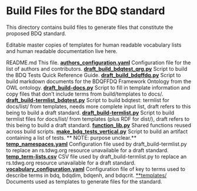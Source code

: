 # Build Files for the BDQ standard
 
This directory contains build files to generate files that constitute the proposed BDQ standard.

Editable master copies of templates for human readable vocabulary lists and human readable documentation live here.

README.md  This file.
[**authors_configuration.yaml**](authors_configuration.yaml) Configuration file for the list of authors and contributors.
[**draft_build_bdqtest_qrg.py**](draft_build_bdqtest_qrg.py) Script to build the BDQ Tests Quick Reference Guide.
[**draft_build_bdqffdq.py**](draft_build_bdqffdq.py) Script to build markdown documents for the BDQFFDQ Framework Ontology from the OWL ontology.
[**draft_build-docs.py**](draft_build-docs.py) Script to fill in template information and copy files that don't include terms from build/templates to docs/.
[**draft_build-termlist_bdqtest.py**](draft_build-termlist_bdqtest.py) Script to build bdqtest: termlist for docs/list/ from templates, needs more complete input list, draft refers to this being to build a draft standard.
[**draft_build-termlist.py**](draft_build-termlist.py) Script to build termlist files for docs/list/ from templates (plus RDF for dist/), draft refers to this being to build a draft standard.
[**function_lib.py**](function_lib.py) Shared functions reused across build scripts.
[**make_bdq_tests_vertical.py**](make_bdq_tests_vertical.py) Script to build an artifact containing a list of tests. ** NOTE: purpose unclear.**
[**temp_namespaces.yaml**](temp_namespaces.yaml) Configuration file used by draft_build-termlist.py to replace an rs.tdwg.org resource unavailable for a draft standard.
[**temp_term-lists.csv**](temp_term-lists.csv) CSV file used by draft_build-termlist.py to replace an rs.tdwg.org resource unavailable for a draft standard.
[**vocabulary_configuration.yaml**](vocabulary_configuration.yaml) Configuration file of key to terms used to describe terms in bdq, bdqdim, bdqenh, and bdqcrit.
[**templates/](templates/**) Documents used as templates to generate files for the standard.
